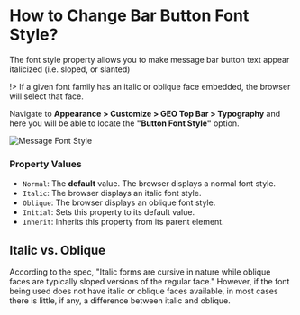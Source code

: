 # How to Change Bar Button Font Style?

The font style property allows you to make message bar button text appear italicized (i.e. sloped, or slanted)

!> If a given font family has an italic or oblique face embedded, the browser will select that face.

Navigate to **Appearance > Customize > GEO Top Bar > Typography** and here you will be able to locate the **"Button Font Style"** option.

![Message Font Style](http://res.cloudinary.com/mypreview/image/upload/v1492215699/button-font-style_piieua.gif)

### Property Values

* ```Normal```:  The **default** value. The browser displays a normal font style.
* ```Italic```: The browser displays an italic font style.
* ```Oblique```: The browser displays an oblique font style.
* ```Initial```: Sets this property to its default value.
* ```Inherit```: Inherits this property from its parent element.

## Italic vs. Oblique

According to the spec, "Italic forms are cursive in nature while oblique faces are typically sloped versions of the regular face." However, if the font being used does not have italic or oblique faces available, in most cases there is little, if any, a difference between italic and oblique.
